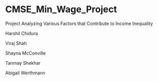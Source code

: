 # CMSE_Min_Wage_Project
Project Analyzing Various Factors that Contribute to Income Inequality

Harshil Chidura

Viraj Shah

Shayna McConville

Tanmay Shekhar

Abigail Werthmann

```python

```
